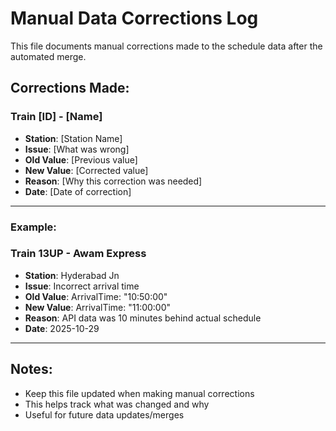 # Manual Data Corrections Log

This file documents manual corrections made to the schedule data after the automated merge.

## Corrections Made:

### Train [ID] - [Name]
- **Station**: [Station Name]
- **Issue**: [What was wrong]
- **Old Value**: [Previous value]
- **New Value**: [Corrected value]
- **Reason**: [Why this correction was needed]
- **Date**: [Date of correction]

---

### Example:
### Train 13UP - Awam Express
- **Station**: Hyderabad Jn
- **Issue**: Incorrect arrival time
- **Old Value**: ArrivalTime: "10:50:00"
- **New Value**: ArrivalTime: "11:00:00"
- **Reason**: API data was 10 minutes behind actual schedule
- **Date**: 2025-10-29

---

## Notes:
- Keep this file updated when making manual corrections
- This helps track what was changed and why
- Useful for future data updates/merges




